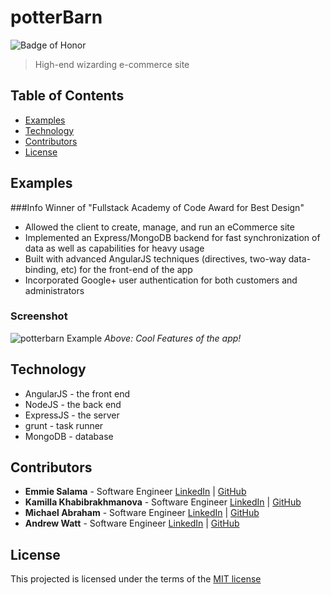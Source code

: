 # potterBarn
![Badge of Honor](https://img.shields.io/badge/Built%20at-Fullstack-green.svg?style=flat-square)
> High-end wizarding e-commerce site

## Table of Contents

- [Examples](#examples)
- [Technology](#technology)
- [Contributors](#contributors)
- [License](#license)

## Examples
###Info
  Winner of "Fullstack Academy of Code Award for Best Design"

- Allowed the client to create, manage, and run an eCommerce site
- Implemented an Express/MongoDB backend for fast synchronization of data as well as capabilities for heavy usage
- Built with advanced AngularJS techniques (directives, two-way data-binding, etc) for the front-end of the app
- Incorporated Google+ user authentication for both customers and administrators


### Screenshot

![potterbarn Example](http://g.recordit.co/4dYV4reZxH.gif)
_Above: Cool Features of the app!_


## Technology

* AngularJS - the front end
* NodeJS - the back end
* ExpressJS - the server
* grunt - task runner
* MongoDB - database



## Contributors
* __Emmie Salama__ - Software Engineer [LinkedIn](https://www.linkedin.com/in/emmiesalama) | [GitHub](https://github.com/es1831)
*  __Kamilla Khabibrakhmanova__ - Software Engineer [LinkedIn](https://www.linkedin.com/in/kamillak/en) | [GitHub](https://github.com/KamillaKhabibrakhmanova)
*  __Michael Abraham__ - Software Engineer [LinkedIn](https://www.linkedin.com/in/mjabraham/en) | [GitHub](https://github.com/mjabraham47)
*  __Andrew Watt__ - Software Engineer [LinkedIn](https://www.linkedin.com/in/awatt2/en) | [GitHub](https://github.com/awatt)

## License

This projected is licensed under the terms of the [MIT license](/LICENSE)
